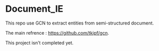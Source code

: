 # Document_IE

This repo use GCN to extract entities from semi-structured document.

The main refrence : https://github.com/tkipf/gcn.

This project isn't completed yet.
